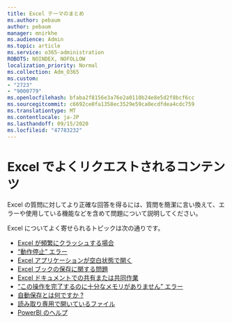 ```yaml
---
title: Excel テーマのまとめ
ms.author: pebaum
author: pebaum
manager: mnirkhe
ms.audience: Admin
ms.topic: article
ms.service: o365-administration
ROBOTS: NOINDEX, NOFOLLOW
localization_priority: Normal
ms.collection: Adm_O365
ms.custom:
- "2723"
- "9000779"
ms.openlocfilehash: bfaba2f8156e3a76e2a0110b24e8e5d2f8bcf6cc
ms.sourcegitcommit: c6692ce0fa1358ec3529e59ca0ecdfdea4cdc759
ms.translationtype: MT
ms.contentlocale: ja-JP
ms.lasthandoff: 09/15/2020
ms.locfileid: "47783232"
---
```

# <a name="commonly-requested-content-for-excel"></a>Excel でよくリクエストされるコンテンツ

Excel の質問に対してより正確な回答を得るには、質問を簡潔に言い換えて、エラーや使用している機能などを含めて問題について説明してください。 

Excel についてよく寄せられるトピックは次の通りです。

- [Excel が頻繁にクラッシュする場合](https://support.office.com/article/Excel-not-responding-hangs-freezes-or-stops-working-37E7D3C9-9E84-40BF-A805-4CA6853A1FF4)
- [“動作停止” エラー](https://support.office.com/client/52bd7985-4e99-4a35-84c8-2d9b8301a2fa)
- [Excel アプリケーションが空白状態で開く](https://docs.microsoft.com/office/troubleshoot/excel/excel-opens-blank)
- [Excel ブックの保存に関する問題](https://docs.microsoft.com/office/troubleshoot/excel/issue-when-save-excel-workbooks)
- [Excel ドキュメントでの共有または共同作業](https://support.office.com/article/7152aa8b-b791-414c-a3bb-3024e46fb104)
- [“この操作を完了するのに十分なメモリがありません” エラー](https://docs.microsoft.com/office/troubleshoot/excel/available-resources-errors)
- [自動保存とは何ですか ?](https://support.office.com/article/6d6bd723-ebfd-4e40-b5f6-ae6e8088f7a5)
- [読み取り専用で開いているファイル](https://support.office.com/article/why-did-my-file-open-read-only-3ab4b792-da50-4b38-8628-14c64e1f1d15)
- [PowerBI のヘルプ](https://powerbi.microsoft.com/support/)